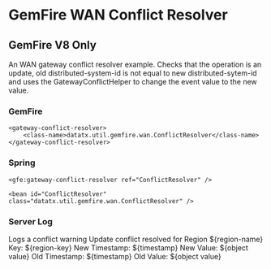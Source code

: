 # GemFire WAN Conflict Resolver
## GemFire V8 Only
An WAN gateway conflict resolver example. Checks that the operation is an update, old distributed-system-id is not equal to new distributed-sytem-id and uses the GatewayConflictHelper to change the event value to the new value.

### GemFire
    <gateway-conflict-resolver>
        <class-name>datatx.util.gemfire.wan.ConflictResolver</class-name>
    </gateway-conflict-resolver>

### Spring
    <gfe:gateway-conflict-resolver ref="ConflictResolver" />

    <bean id="ConflictResolver" class="datatx.util.gemfire.wan.ConflictResolver" />

### Server Log
Logs a conflict warning 
Update conflict resolved for Region ${region-name} Key: ${region-key}
New Timestamp: ${timestamp} New Value: ${object value}
Old Timestamp: ${timestamp} Old Value: ${object value}
